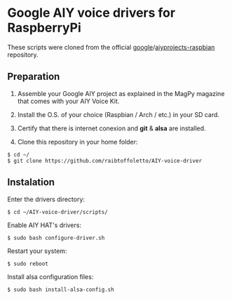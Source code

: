 
# Google AIY voice drivers for RaspberryPi


These scripts were cloned from the official [google](https://github.com/google)/[aiyprojects-raspbian](https://github.com/google/aiyprojects-raspbian)  repository.



## Preparation

1. Assemble your Google AIY project as explained in the MagPy magazine that comes with your AIY Voice Kit.

2. Install the O.S. of your choice (Raspbian / Arch / etc.) in your SD card.

3. Certify that there is internet conexion and **git** & **alsa** are installed.

4. Clone this repository in your home folder:

```
$ cd ~/ 
$ git clone https://github.com/raibtoffoletto/AIY-voice-driver
```

## Instalation
Enter the drivers directory:
```
$ cd ~/AIY-voice-driver/scripts/
```
Enable AIY HAT's drivers:
```
$ sudo bash configure-driver.sh
```
Restart your system:
```
$ sudo reboot
```
Install alsa configuration files:
```
$ sudo bash install-alsa-config.sh
```